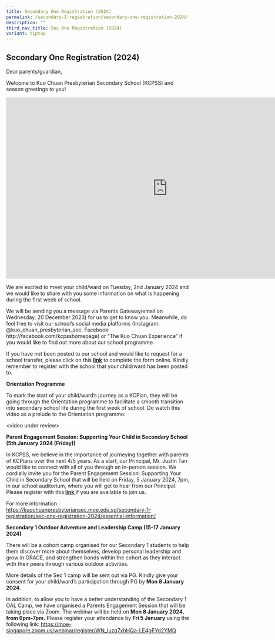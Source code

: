 ```yaml
---
title: Secondary One Registration (2024)
permalink: /secondary-1-registration/secondary-one-registration-2024/
description: ""
third_nav_title: Sec One Registration (2024)
variant: tiptap
---
```

<h2>Secondary One Registration (2024)</h2><p>Dear parents/guardian,</p><p>Welcome to Kuo Chuan Presbyterian Secondary School (KCPSS) and season greetings to you!</p><div class="iframe-wrapper"><iframe height="493" width="877" allowfullscreen="true" frameborder="0" src="https://www.youtube.com/embed/6TpnJ8mKP_I"></iframe></div><p>We are excited to meet your child/ward on Tuesday, 2nd January 2024 and we would like to share with you some information on what is happening during the first week of school.</p><p>We will be sending you a message via Parents Gateway/email on Wednesday, 20 December 2023) for us to get to know you. Meanwhile, do feel free to visit our school’s social media platforms (Instagram: @kuo_chuan_presbyterian_sec, Facebook: http://facebook.com/kcpsshomepage) or “The Kuo Chuan Experience” if you would like to find out more about our school programme.</p><p>If you have not been posted to our school and would like to request for a school transfer, please click on this <strong><a href="https://go.gov.sg/kcps1schtransfer2024" rel="noopener noreferrer nofollow" target="_blank">link</a></strong> to complete the form online. Kindly remember to register with the school that your child/ward has been posted to.</p><p><strong>Orientation Programme</strong></p><p>To mark the start of your child/ward’s journey as a KCPian, they will be going through the Orientation programme to facilitate a smooth transition into secondary school life during the first week of school. Do watch this video as a prelude to the Orientation programme:</p><p>&lt;video under review&gt;</p><p><strong>Parent Engagement Session: Supporting Your Child in Secondary School (5th January 2024 (Friday))</strong></p><p>In KCPSS, we believe in the importance of journeying together with parents of KCPians over the next 4/5 years. As a start, our Principal, Mr. Justin Tan would like to connect with all of you through an in-person session. We cordially invite you for the Parent Engagement Session: Supporting Your Child in Secondary School that will be held on Friday, 5 January 2024, 7pm, in our school auditorium, where you will get to hear from our Principal. Please register with this<strong> <a href="https://go.gov.sg/kcps12024parentengagement" rel="noopener noreferrer nofollow" target="_blank">link</a></strong><a href="https://go.gov.sg/kcps12024parentengagement" rel="noopener noreferrer nofollow" target="_blank"> </a>if you are available to join us.</p><p></p><p>For more information : <a href="https://kuochuanpresbyteriansec.moe.edu.sg/secondary-1-registration/sec-one-registration-2024/essential-information/" rel="noopener noreferrer nofollow" target="_blank">https://kuochuanpresbyteriansec.moe.edu.sg/secondary-1-registration/sec-one-registration-2024/essential-information/</a></p><p></p><p><strong>Secondary 1 Outdoor Adventure and Leadership Camp (15-17 January 2024)&nbsp;</strong></p><p>There will be a cohort camp organised for our Secondary 1 students to help them discover more about themselves, develop personal leadership and grow in GRACE, and strengthen bonds within the cohort as they interact with their peers through various outdoor activities.&nbsp;&nbsp;</p><p></p><p>More details of the Sec 1 camp will be sent out via PG. Kindly give your consent for your child/ward’s participation through PG by <strong>Mon 8 January 2024</strong>.&nbsp;&nbsp;</p><p></p><p>In addition, to allow you to have a better understanding of the Secondary 1 OAL Camp, we have organised a Parents Engagement Session that will be taking place via Zoom. The webinar will be held on <strong>Mon 8 January 2024, from 6pm-7pm.</strong> Please register your attendance by <strong>Fri 5 January</strong> using the following link: <a href="https://moe-singapore.zoom.us/webinar/register/WN_Iuzq7xhHQa-LE4gFYd2YMQ" rel="noopener noreferrer nofollow" target="_blank"><u>https://moe-singapore.zoom.us/webinar/register/WN_Iuzq7xhHQa-LE4gFYd2YMQ</u></a>&nbsp;</p>